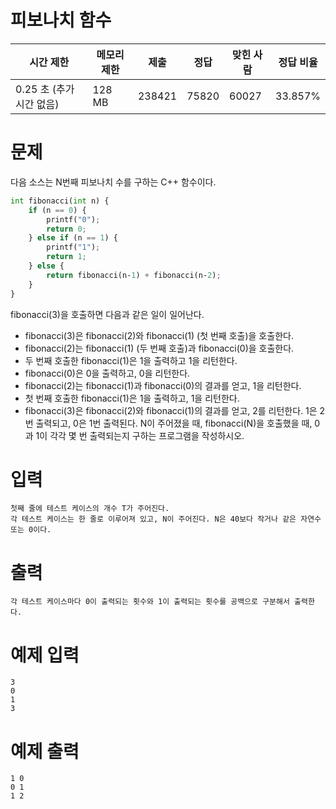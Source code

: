 # 피보나치 함수

| 시간 제한 | 메모리 제한 | 제출    | 정답   | 맞힌 사람 | 정답 비율  |
|----------|------------|---------|--------|----------|-----------|
|0.25 초 (추가 시간 없음)|128 MB|238421|75820|60027|33.857%|

# 문제
다음 소스는 N번째 피보나치 수를 구하는 C++ 함수이다.
```python
int fibonacci(int n) {
    if (n == 0) {
        printf("0");
        return 0;
    } else if (n == 1) {
        printf("1");
        return 1;
    } else {
        return fibonacci(n‐1) + fibonacci(n‐2);
    }
}
```
fibonacci(3)을 호출하면 다음과 같은 일이 일어난다.

- fibonacci(3)은 fibonacci(2)와 fibonacci(1) (첫 번째 호출)을 호출한다.
- fibonacci(2)는 fibonacci(1) (두 번째 호출)과 fibonacci(0)을 호출한다.
- 두 번째 호출한 fibonacci(1)은 1을 출력하고 1을 리턴한다.
- fibonacci(0)은 0을 출력하고, 0을 리턴한다.
- fibonacci(2)는 fibonacci(1)과 fibonacci(0)의 결과를 얻고, 1을 리턴한다.
- 첫 번째 호출한 fibonacci(1)은 1을 출력하고, 1을 리턴한다.
- fibonacci(3)은 fibonacci(2)와 fibonacci(1)의 결과를 얻고, 2를 리턴한다.
1은 2번 출력되고, 0은 1번 출력된다. N이 주어졌을 때, fibonacci(N)을 호출했을 때, 0과 1이 각각 몇 번 출력되는지 구하는 프로그램을 작성하시오.

# 입력
```
첫째 줄에 테스트 케이스의 개수 T가 주어진다.
각 테스트 케이스는 한 줄로 이루어져 있고, N이 주어진다. N은 40보다 작거나 같은 자연수 또는 0이다.
```

# 출력
```
각 테스트 케이스마다 0이 출력되는 횟수와 1이 출력되는 횟수를 공백으로 구분해서 출력한다.
```

# 예제 입력
```
3
0
1
3
```

# 예제 출력
```
1 0
0 1
1 2
```